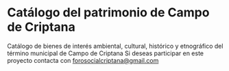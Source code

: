 Catálogo del patrimonio de Campo de Criptana
============================================

Catálogo de bienes de interés ambiental, cultural, histórico y etnográfico del término municipal de Campo de Criptana
Si deseas participar en este proyecto contacta con forosocialcriptana@gmail.com
